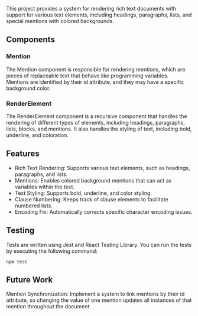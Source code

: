 This project provides a system for rendering rich text documents with support for various text elements, including headings, paragraphs, lists, and special mentions with colored backgrounds.

## Components

### Mention
The Mention component is responsible for rendering mentions, which are pieces of replaceable text that behave like programming variables. Mentions are identified by their id attribute, and they may have a specific background color.


### RenderElement
The RenderElement component is a recursive component that handles the rendering of different types of elements, including headings, paragraphs, lists, blocks, and mentions. It also handles the styling of text, including bold, underline, and coloration.


## Features

- Rich Text Rendering: Supports various text elements, such as headings, paragraphs, and lists.
- Mentions: Enables colored background mentions that can act as variables within the text.
- Text Styling: Supports bold, underline, and color styling.
- Clause Numbering: Keeps track of clause elements to facilitate numbered lists.
- Encoding Fix: Automatically corrects specific character encoding issues.

## Testing

Tests are written using Jest and React Testing Library. You can run the tests by executing the following command:


```npm test```

## Future Work

Mention Synchronization: Implement a system to link mentions by their id attribute, so changing the value of one mention updates all instances of that mention throughout the document.